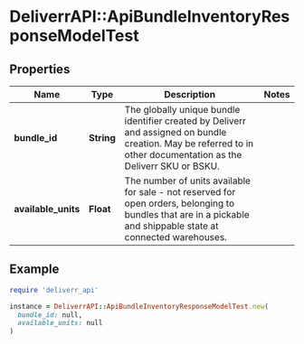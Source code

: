 # DeliverrAPI::ApiBundleInventoryResponseModelTest

## Properties

| Name | Type | Description | Notes |
| ---- | ---- | ----------- | ----- |
| **bundle_id** | **String** | The globally unique bundle identifier created by Deliverr and assigned on bundle creation. May be referred to in other documentation as the Deliverr SKU or BSKU. |  |
| **available_units** | **Float** | The number of units available for sale - not reserved for open orders, belonging to bundles that are in a pickable and shippable state at connected warehouses. |  |

## Example

```ruby
require 'deliverr_api'

instance = DeliverrAPI::ApiBundleInventoryResponseModelTest.new(
  bundle_id: null,
  available_units: null
)
```

